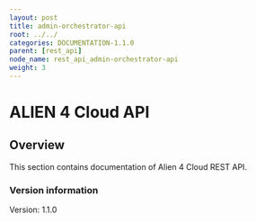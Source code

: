 ```yaml
---
layout: post
title: admin-orchestrator-api
root: ../../
categories: DOCUMENTATION-1.1.0
parent: [rest_api]
node_name: rest_api_admin-orchestrator-api
weight: 3
---
```


# ALIEN 4 Cloud API

## Overview
This section contains documentation of Alien 4 Cloud REST API.

### Version information
Version: 1.1.0

